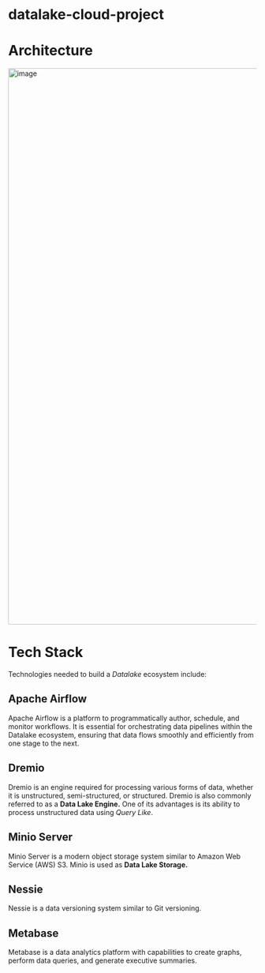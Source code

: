 # datalake-cloud-project

# Architecture
<img width="1127" alt="image" src="https://github.com/dinanazizi/datalake-cloud-project/assets/110298446/06fcd7b1-367e-41ae-a44c-3903d63daa30">

# Tech Stack

Technologies needed to build a *Datalake* ecosystem include:

## Apache Airflow

Apache Airflow is a platform to programmatically author, schedule, and monitor workflows. It is essential for orchestrating data pipelines within the Datalake ecosystem, ensuring that data flows smoothly and efficiently from one stage to the next.

## Dremio

Dremio is an engine required for processing various forms of data, whether it is unstructured, semi-structured, or structured. Dremio is also commonly referred to as a **Data Lake Engine.** One of its advantages is its ability to process unstructured data using *Query Like*.

## Minio Server

Minio Server is a modern object storage system similar to Amazon Web Service (AWS) S3. Minio is used as **Data Lake Storage.**

## Nessie

Nessie is a data versioning system similar to Git versioning.

## Metabase

Metabase is a data analytics platform with capabilities to create graphs, perform data queries, and generate executive summaries.

